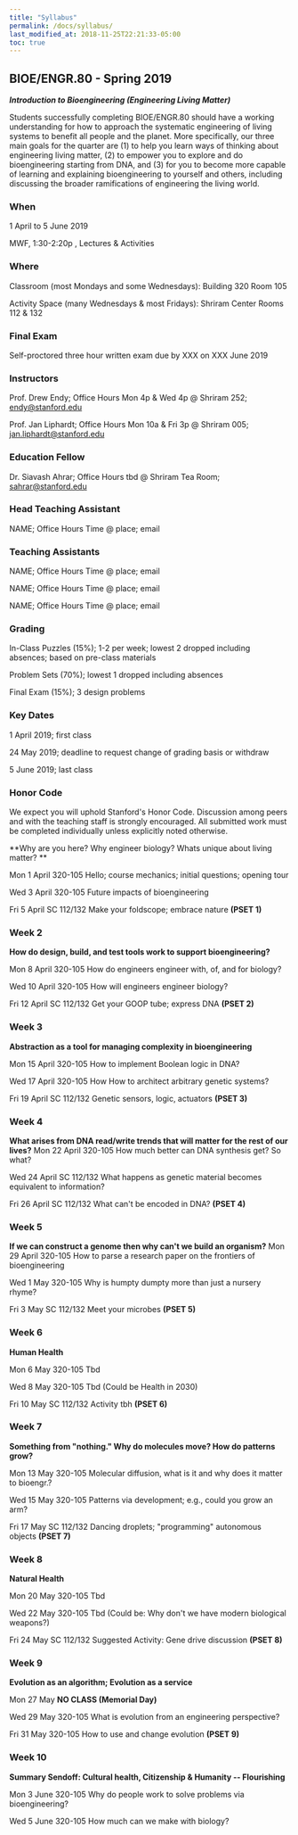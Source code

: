 ```yaml
---
title: "Syllabus"
permalink: /docs/syllabus/
last_modified_at: 2018-11-25T22:21:33-05:00
toc: true
---
```


## BIOE/ENGR.80 - Spring 2019

**_Introduction to Bioengineering (Engineering Living Matter)_**

Students successfully completing BIOE/ENGR.80 should have a working understanding for how to approach the systematic engineering of living systems to benefit all people and the planet. More specifically, our three main goals for the quarter are (1) to help you learn ways of thinking about engineering living matter, (2) to empower you to explore and do bioengineering starting from DNA, and (3) for you to become more capable of learning and explaining bioengineering to yourself and others, including discussing the broader ramifications of engineering the living world.  

### When 

1 April to 5 June 2019

MWF, 1:30-2:20p , Lectures & Activities

### Where 

Classroom (most Mondays and some Wednesdays): Building 320 Room 105

Activity Space (many Wednesdays & most Fridays): Shriram Center Rooms 112 & 132

### Final Exam

Self-proctored three hour written exam due by XXX on XXX June 2019

### Instructors

Prof. Drew Endy; Office Hours Mon 4p & Wed 4p @ Shriram 252; [endy@stanford.edu](mailto:endy@stanford.edu)

Prof. Jan Liphardt; Office Hours Mon 10a & Fri 3p @ Shriram 005; [jan.liphardt@stanford.edu](mailto:jan.liphardt@stanford.edu)

### Education Fellow

Dr. Siavash Ahrar; Office Hours tbd @ Shriram Tea Room; [sahrar@stanford.edu](mailto:sahrar@stanford.edu)

### Head Teaching Assistant

NAME; Office Hours Time @ place; email

### Teaching Assistants

NAME; Office Hours Time @ place; email

NAME; Office Hours Time @ place; email

NAME; Office Hours Time @ place; email

### Grading

In-Class Puzzles (15%); 1-2 per week; lowest 2 dropped including absences; based on pre-class materials

Problem Sets (70%); lowest 1 dropped including absences

Final Exam (15%); 3 design problems

### Key Dates

1 April 2019; first class

24 May 2019; deadline to request change of grading basis or withdraw

5 June 2019; last class

### Honor Code

We expect you will uphold Stanford's Honor Code. Discussion among peers and with the teaching staff is strongly encouraged. All submitted work must be completed individually unless explicitly noted otherwise.


**Why are you here? Why engineer biology? Whats unique about living matter? **  
     <!-- Lead Instructor-->
    
Mon     1 April     320-105	Hello; course mechanics; initial questions; opening tour

Wed 	  3 April	  320-105	Future impacts of bioengineering

Fri 	  5 April	  SC 112/132	Make your foldscope; embrace nature **(PSET 1)**
      <!-- Lead Teaching assistant-->


### Week 2
**How do design, build, and test tools work to support bioengineering?**  
     <!-- Lead Instructor-->
     <!--  Genetic engineering and basic literacy; solving problems/applications/doing things-->
    
Mon     8 April		  320-105	How do engineers engineer with, of, and for biology?

Wed 	  10 April	  320-105	How will engineers engineer biology?

Fri 	  12 April	  SC 112/132	Get your GOOP tube; express DNA **(PSET 2)**
      <!-- Lead Teaching assistant-->


### Week 3		
**Abstraction as a tool for managing complexity in bioengineering**  
     <!-- Lead Instructor-->
     <!--  Genetic engineering and basic literacy; solving problems/applications/doing things-->
    
Mon 	15 April	320-105	How to implement Boolean logic in DNA? 

Wed 	17 April	320-105	How How to architect arbitrary genetic systems?

Fri 	19 April	SC 112/132	Genetic sensors, logic, actuators **(PSET 3)**
      <!-- Lead Teaching assistant-->
      <!-- Last year: genetic architecture activity -->


### Week 4		
**What arises from DNA read/write trends that will matter for the rest of our lives?**
       <!-- Lead Instructor-->
Mon 	22 April	320-105	How much better can DNA synthesis get? So what?

Wed 	24 April	SC 112/132	What happens as genetic material becomes equivalent to information?

Fri 	26 April	SC 112/132	What can't be encoded in DNA? **(PSET 4)**
       <!-- Lead Teaching assistant-->
       
       
### Week 5		
**If we can construct a genome then why can't we build an organism?**
      <!-- Lead Instructor-->
Mon 	29 April	320-105	How to parse a research paper on the frontiers of bioengineering

Wed 	1  May	  320-105	Why is humpty dumpty more than just a nursery rhyme?

Fri 	3  May 	  SC 112/132	Meet your microbes **(PSET 5)**
      <!-- Lead Teaching assistant-->
      
      
### Week 6 
**Human Health**
      <!-- Lead Instructor-->
      
Mon 	6 May		320-105	Tbd 

Wed 	8 May		320-105	Tbd (Could be Health in 2030)
      
Fri 	10 May	SC 112/132	Activity tbh **(PSET 6)**
      <!-- Lead Teaching assistant-->


### Week 7		
**Something from "nothing." Why do molecules move? How do patterns grow?**

Mon 	13 May	 320-105	Molecular diffusion, what is it and why does it matter to bioengr.?

Wed 	15 May	 320-105	Patterns via development; e.g., could you grow an arm?

Fri 	17  May	 SC 112/132	Dancing droplets; "programming" autonomous objects **(PSET 7)**

### Week 8 
**Natural Health**
      <!-- Lead Instructor-->
      
Mon 	20 May		320-105	Tbd 

Wed 	22 May		320-105	Tbd (Could be: Why don't we have modern biological weapons?)
      
Fri 	24 May	SC 112/132	Suggested Activity: Gene drive discussion  **(PSET 8)**
      <!-- Lead Teaching assistant-->

### Week 9		
**Evolution as an algorithm; Evolution as a service**

Mon 	27 May		**NO CLASS (Memorial Day)**

Wed 	29 May		320-105	What is evolution from an engineering perspective? 

Fri 	31 May		320-105	How to use and change evolution **(PSET 9)**

### Week 10		
**Summary Sendoff: Cultural health, Citizenship & Humanity --  Flourishing**

Mon 	3 June		320-105	Why do people work to solve problems via bioengineering? 

Wed 	5 June		320-105	How much can we make with biology? 

